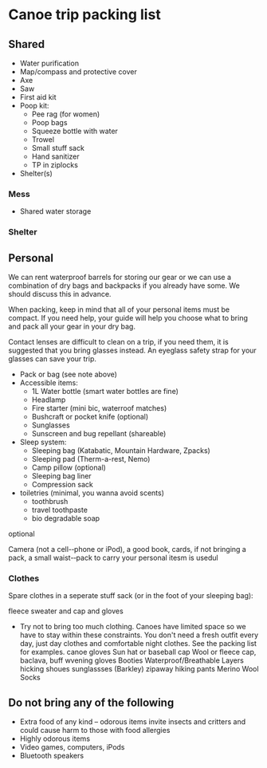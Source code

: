 
# Canoe trip packing list

## Shared

- Water purification
- Map/compass and protective cover
- Axe
- Saw
- First aid kit
- Poop kit:
  - Pee rag (for women)
  - Poop bags
  - Squeeze bottle with water
  - Trowel
  - Small stuff sack
  - Hand sanitizer
  - TP in ziplocks
- Shelter(s)

### Mess

- Shared water storage

### Shelter

## Personal

We can rent waterproof barrels for storing our gear or we can use a combination of dry bags and backpacks if you already have some. We should discuss this in advance.

When packing, keep in mind that all of your personal items must be compact. If you need help, your guide will help you choose what to bring and pack all your gear in your dry bag.

Contact lenses are difficult to clean on a trip, if you need them, it is suggested that you bring glasses instead. An eyeglass safety strap for your glasses can save your trip.

- Pack or bag (see note above)
- Accessible items:
  - 1L Water bottle (smart water bottles are fine)
  - Headlamp
  - Fire starter (mini bic, waterroof matches)
  - Bushcraft or pocket knife (optional)
  - Sunglasses
  - Sunscreen and bug repellant (shareable)
- Sleep system:
  - Sleeping bag (Katabatic, Mountain Hardware, Zpacks)
  - Sleeping pad (Therm-a-rest, Nemo)
  - Camp pillow (optional)
  - Sleeping bag liner
  - Compression sack
- toiletries (minimal, you wanna avoid scents)
  - toothbrush
  - travel toothpaste
  - bio degradable soap
  
optional

Camera (not a cell-­‐phone or iPod), a good book, cards, if not bringing a pack, a small waist-­‐pack to carry your personal itesm is usedul

### Clothes

Spare clothes in a seperate stuff sack (or in the foot of your sleeping bag):

fleece sweater and cap and gloves


- Try not to bring too much clothing. Canoes have limited space so we have to stay within these constraints. You don't need a fresh outfit every day, just day clothes and comfortable night clothes. See the packing list for examples.
canoe gloves
Sun hat or baseball cap
Wool or fleece cap, baclava, buff
wvening gloves
Booties
Waterproof/Breathable Layers
hicking shoues
sunglassses (Barkley)
zipaway hiking pants
Merino Wool Socks

## Do not bring any of the following

- Extra food of any kind – odorous items invite insects and critters and could cause harm to those with food allergies
- Highly odorous items
- Video games, computers, iPods
- Bluetooth speakers
